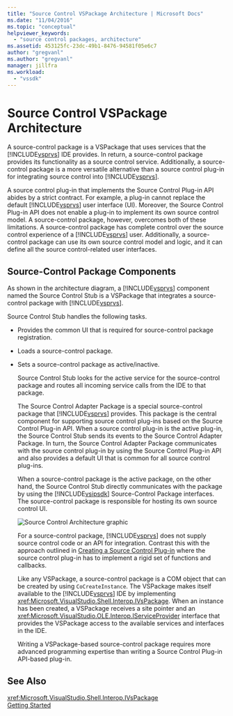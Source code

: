 ```yaml
---
title: "Source Control VSPackage Architecture | Microsoft Docs"
ms.date: "11/04/2016"
ms.topic: "conceptual"
helpviewer_keywords: 
  - "source control packages, architecture"
ms.assetid: 453125fc-23dc-49b1-8476-94581f05e6c7
author: "gregvanl"
ms.author: "gregvanl"
manager: jillfra
ms.workload: 
  - "vssdk"
---
```

# Source Control VSPackage Architecture
A source-control package is a VSPackage that uses services that the [!INCLUDE[vsprvs](../../code-quality/includes/vsprvs_md.md)] IDE provides. In return, a source-control package provides its functionality as a source control service. Additionally, a source-control package is a more versatile alternative than a source control plug-in for integrating source control into [!INCLUDE[vsprvs](../../code-quality/includes/vsprvs_md.md)].  
  
 A source control plug-in that implements the Source Control Plug-in API abides by a strict contract. For example, a plug-in cannot replace the default [!INCLUDE[vsprvs](../../code-quality/includes/vsprvs_md.md)] user interface (UI). Moreover, the Source Control Plug-in API does not enable a plug-in to implement its own source control model. A source-control package, however, overcomes both of these limitations. A source-control package has complete control over the source control experience of a [!INCLUDE[vsprvs](../../code-quality/includes/vsprvs_md.md)] user. Additionally, a source-control package can use its own source control model and logic, and it can define all the source control-related user interfaces.  
  
## Source-Control Package Components  
 As shown in the architecture diagram, a [!INCLUDE[vsprvs](../../code-quality/includes/vsprvs_md.md)] component named the Source Control Stub is a VSPackage that integrates a source-control package with [!INCLUDE[vsprvs](../../code-quality/includes/vsprvs_md.md)].  
  
 Source Control Stub handles the following tasks.  
  
- Provides the common UI that is required for source-control package registration.  
  
- Loads a source-control package.  
  
- Sets a source-control package as active/inactive.  
  
  Source Control Stub looks for the active service for the source-control package and routes all incoming service calls from the IDE to that package.  
  
  The Source Control Adapter Package is a special source-control package that [!INCLUDE[vsprvs](../../code-quality/includes/vsprvs_md.md)] provides. This package is the central component for supporting source control plug-ins based on the Source Control Plug-in API. When a source control plug-in is the active plug-in, the Source Control Stub sends its events to the Source Control Adapter Package. In turn, the Source Control Adapter Package communicates with the source control plug-in by using the Source Control Plug-in API and also provides a default UI that is common for all source control plug-ins.  
  
  When a source-control package is the active package, on the other hand, the Source Control Stub directly communicates with the package by using the [!INCLUDE[vsipsdk](../../extensibility/includes/vsipsdk_md.md)] Source-Control Package interfaces. The source-control package is responsible for hosting its own source control UI.  
  
  ![Source Control Architecture graphic](../../extensibility/internals/media/vsipsccarch.gif "VSIPSCCArch")  
  
  For a source-control package, [!INCLUDE[vsprvs](../../code-quality/includes/vsprvs_md.md)] does not supply source control code or an API for integration. Contrast this with the approach outlined in [Creating a Source Control Plug-in](../../extensibility/internals/creating-a-source-control-plug-in.md) where the source control plug-in has to implement a rigid set of functions and callbacks.  
  
  Like any VSPackage, a source-control package is a COM object that can be created by using `CoCreateInstance`. The VSPackage makes itself available to the [!INCLUDE[vsprvs](../../code-quality/includes/vsprvs_md.md)] IDE by implementing <xref:Microsoft.VisualStudio.Shell.Interop.IVsPackage>. When an instance has been created, a VSPackage receives a site pointer and an <xref:Microsoft.VisualStudio.OLE.Interop.IServiceProvider> interface that provides the VSPackage access to the available services and interfaces in the IDE.  
  
  Writing a VSPackage-based source-control package requires more advanced programming expertise than writing a Source Control Plug-in API-based plug-in.  
  
## See Also  
 <xref:Microsoft.VisualStudio.Shell.Interop.IVsPackage>   
 [Getting Started](../../extensibility/internals/getting-started-with-source-control-vspackages.md)